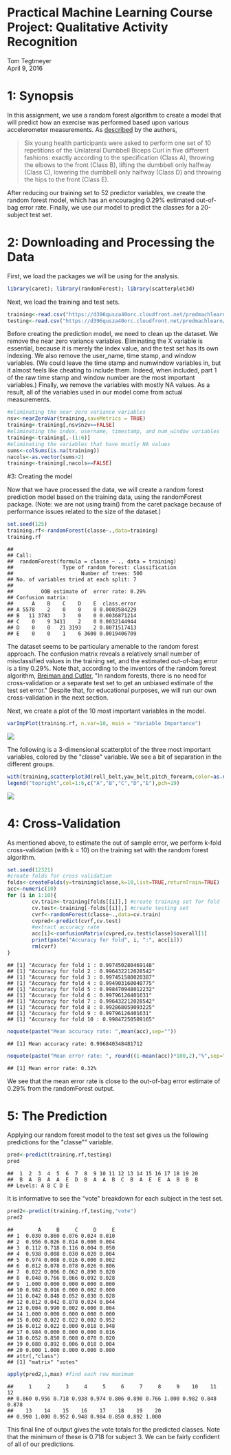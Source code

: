 # Practical Machine Learning Course Project: Qualitative Activity Recognition
Tom Tegtmeyer  
April 9, 2016  

# 1: Synopsis
In this assignment, we use a random forest algorithm to create a model that will predict how an exercise was performed based upon various accelerometer measurements. As [described](http://groupware.les.inf.puc-rio.br/har) by the authors, 

> Six young health participants were asked to perform one set of 10 repetitions of the Unilateral Dumbbell Biceps Curl in five different fashions: exactly according to the specification (Class A), throwing the elbows to the front (Class B), lifting the dumbbell only halfway (Class C), lowering the dumbbell only halfway (Class D) and throwing the hips to the front (Class E).

After reducing our training set to 52 predictor variables, we create the random forest model, which has an encouraging 0.29% estimated out-of-bag error rate. Finally, we use our model to predict the classes for a 20-subject test set.


# 2: Downloading and Processing the Data

First, we load the packages we will be using for the analysis.

```r
library(caret); library(randomForest); library(scatterplot3d)
```


Next, we load the training and test sets.

```r
training<-read.csv("https://d396qusza40orc.cloudfront.net/predmachlearn/pml-training.csv")
testing<-read.csv("https://d396qusza40orc.cloudfront.net/predmachlearn/pml-testing.csv")
```

Before creating the prediction model, we need to clean up the dataset. We remove the near zero variance variables. Eliminating the X variable is essential, because it is merely the index value, and the test set has its own indexing. We also remove the user_name, time stamp, and window variables. (We could leave the time stamp and numwindow variables in, but it almost feels like cheating to include them. Indeed, when included, part 1 of the raw time stamp and window number are the most important variables.) Finally, we remove the variables with mostly NA values. As a result, all of the variables used in our model come from actual measurements.


```r
#eliminating the near zero variance variables
nsv<-nearZeroVar(training,saveMetrics = TRUE) 
training<-training[,nsv$nzv==FALSE]
#eliminating the index, username, timestamp, and num_window variables 
training<-training[,-(1:6)]
#eliminating the variables that have mostly NA values
sums<-colSums(is.na(training))
nacols<-as.vector(sums>2)
training<-training[,nacols==FALSE]
```

#3: Creating the model

Now that we have processed the data, we will create a random forest prediction model based on the training data, using the randomForest package. (Note: we are not using train() from the caret package because of performance issues related to the size of the dataset.)


```r
set.seed(125)
training.rf<-randomForest(classe~.,data=training)
training.rf
```

```
## 
## Call:
##  randomForest(formula = classe ~ ., data = training) 
##                Type of random forest: classification
##                      Number of trees: 500
## No. of variables tried at each split: 7
## 
##         OOB estimate of  error rate: 0.29%
## Confusion matrix:
##      A    B    C    D    E  class.error
## A 5578    2    0    0    0 0.0003584229
## B   11 3783    3    0    0 0.0036871214
## C    0    9 3411    2    0 0.0032144944
## D    0    0   21 3193    2 0.0071517413
## E    0    0    1    6 3600 0.0019406709
```

The dataset seems to be particulary amenable to the random forest approach. The confusion matrix reveals a relatively small number of misclassified values in the training set, and the estimated out-of-bag error is a tiny 0.29%. Note that, according to the inventors of the random forest algorithm, [Breiman and Cutler](http://www.stat.berkeley.edu/~breiman/RandomForests/cc_home.htm#ooberr), "In random forests, there is no need for cross-validation or a separate test set to get an unbiased estimate of the test set error." Despite that, for educational purposes, we will run our own cross-validation in the next section.  

Next, we create a plot of the 10 most important variables in the model.


```r
varImpPlot(training.rf, n.var=10, main = "Variable Importance")
```

![](index_files/figure-html/unnamed-chunk-5-1.png)

The following is a 3-dimensional scatterplot of the three most important variables, colored by the "classe" variable. We see a bit of separation in the different groups.


```r
with(training,scatterplot3d(roll_belt,yaw_belt,pitch_forearm,color=as.numeric(classe),pch=19,main="Top 3 variables, colored by classe"))
legend("topright",col=1:6,c("A","B","C","D","E"),pch=19)
```

![](index_files/figure-html/unnamed-chunk-6-1.png)

# 4: Cross-Validation

As mentioned above, to estimate the out of sample error, we perform k-fold cross-validation (with k = 10) on the training set with the random forest algorithm.


```r
set.seed(12321)
#create folds for cross validation
folds<-createFolds(y=training$classe,k=10,list=TRUE,returnTrain=TRUE)
acc<-numeric(10)
for (i in 1:10){
        cv.train<-training[folds[[i]],] #create training set for fold
        cv.test<-training[-folds[[i]],] #create testing set
        cvrf<-randomForest(classe~.,data=cv.train)
        cvpred<-predict(cvrf,cv.test)
        #extract accuracy rate
        acc[i]<-confusionMatrix(cvpred,cv.test$classe)$overall[1]
        print(paste("Accuracy for fold", i, ":", acc[i]))
        rm(cvrf)
}
```

```
## [1] "Accuracy for fold 1 : 0.997450280469148"
## [1] "Accuracy for fold 2 : 0.996432212028542"
## [1] "Accuracy for fold 3 : 0.997451580020387"
## [1] "Accuracy for fold 4 : 0.994903160040775"
## [1] "Accuracy for fold 5 : 0.998470948012232"
## [1] "Accuracy for fold 6 : 0.99796126401631"
## [1] "Accuracy for fold 7 : 0.996432212028542"
## [1] "Accuracy for fold 8 : 0.992868059093225"
## [1] "Accuracy for fold 9 : 0.99796126401631"
## [1] "Accuracy for fold 10 : 0.99847250509165"
```


```r
noquote(paste("Mean accuracy rate: ",mean(acc),sep=""))
```

```
## [1] Mean accuracy rate: 0.996840348481712
```

```r
noquote(paste("Mean error rate: ", round((1-mean(acc))*100,2),"%",sep=""))
```

```
## [1] Mean error rate: 0.32%
```

We see that the mean error rate is close to the out-of-bag error estimate of 0.29% from the randomForest output.

# 5: The Prediction
Applying our random forest model to the test set gives us the following predictions for the "classe"" variable.


```r
pred<-predict(training.rf,testing)
pred
```

```
##  1  2  3  4  5  6  7  8  9 10 11 12 13 14 15 16 17 18 19 20 
##  B  A  B  A  A  E  D  B  A  A  B  C  B  A  E  E  A  B  B  B 
## Levels: A B C D E
```

It is informative to see the "vote" breakdown for each subject in the test set.


```r
pred2<-predict(training.rf,testing,"vote")
pred2
```

```
##        A     B     C     D     E
## 1  0.030 0.860 0.076 0.024 0.010
## 2  0.956 0.026 0.014 0.000 0.004
## 3  0.112 0.718 0.116 0.004 0.050
## 4  0.938 0.008 0.030 0.020 0.004
## 5  0.974 0.008 0.016 0.000 0.002
## 6  0.012 0.078 0.078 0.026 0.806
## 7  0.022 0.006 0.062 0.890 0.020
## 8  0.048 0.766 0.066 0.092 0.028
## 9  1.000 0.000 0.000 0.000 0.000
## 10 0.982 0.016 0.000 0.002 0.000
## 11 0.042 0.848 0.052 0.030 0.028
## 12 0.012 0.042 0.878 0.024 0.044
## 13 0.004 0.990 0.002 0.000 0.004
## 14 1.000 0.000 0.000 0.000 0.000
## 15 0.002 0.022 0.022 0.002 0.952
## 16 0.012 0.022 0.000 0.018 0.948
## 17 0.984 0.000 0.000 0.000 0.016
## 18 0.052 0.850 0.008 0.070 0.020
## 19 0.080 0.892 0.006 0.018 0.004
## 20 0.000 1.000 0.000 0.000 0.000
## attr(,"class")
## [1] "matrix" "votes"
```

```r
apply(pred2,1,max) #find each row maximum
```

```
##     1     2     3     4     5     6     7     8     9    10    11    12 
## 0.860 0.956 0.718 0.938 0.974 0.806 0.890 0.766 1.000 0.982 0.848 0.878 
##    13    14    15    16    17    18    19    20 
## 0.990 1.000 0.952 0.948 0.984 0.850 0.892 1.000
```

This final line of output gives the vote totals for the predicted classes. Note that the minimum of these is 0.718 for subject 3. We can be fairly confident of all of our predictions.

